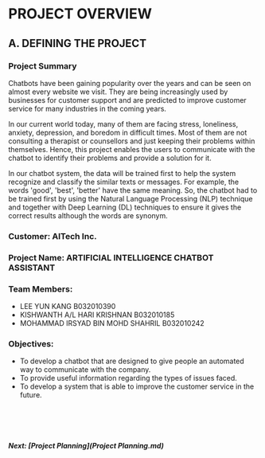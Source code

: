 # PROJECT OVERVIEW 

## A. DEFINING THE PROJECT
### Project Summary
Chatbots have been gaining popularity over the years and can be seen on almost every website we visit. They are being increasingly used by businesses for customer support and are predicted to improve customer service for many industries in the coming years. 

In our current world today, many of them are facing stress, loneliness, anxiety, depression, and boredom in difficult times. Most of them are not consulting a therapist or counsellors and just keeping their problems within themselves. Hence, this project enables the users to communicate with the chatbot to identify their problems and provide a solution for it.

In our chatbot system, the data will be trained first to help the system recognize and classify the similar texts or messages. For example, the words 'good', 'best', 'better' have the same meaning. So, the chatbot had to be trained first by using the Natural Language Processing (NLP) technique and together with Deep Learning (DL) techniques to ensure it gives the correct results although the words are synonym. 


### Customer: AITech Inc.

### Project Name: ARTIFICIAL INTELLIGENCE CHATBOT ASSISTANT

### Team Members: 
+ LEE YUN KANG  B032010390
+ KISHWANTH A/L HARI KRISHNAN  B032010185
+ MOHAMMAD IRSYAD BIN MOHD SHAHRIL  B032010242

### Objectives: 
+ To develop a chatbot that are designed to give people an automated way to communicate with the company.
+ To provide useful information regarding the types of issues faced.
+ To develop a system that is able to improve the customer service in the future.

<br><br><br>
##### Next: [Project Planning](Project Planning.md)
